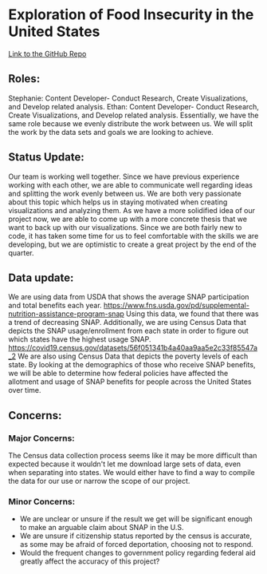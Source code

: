 # Exploration of Food Insecurity in the United States
[Link to the GitHub Repo](https://github.com/ethanvuong/Food-insecurity)

## Roles:
Stephanie: Content Developer- Conduct Research, Create Visualizations, and Develop related analysis.
Ethan: Content Developer- Conduct Research, Create Visualizations, and Develop related analysis.
Essentially, we have the same role because we evenly distribute the work between us. We will split the work by the data sets and goals we are looking to achieve.

## Status Update:
Our team is working well together. Since we have previous experience working with each other, we are able to communicate well regarding ideas and splitting the work evenly between us. We are both very passionate about this topic which helps us in staying motivated when creating visualizations and analyzing them. As we have a more solidified idea of our project now, we are able to come up with a more concrete thesis that we want to back up with our visualizations. Since we are both fairly new to code, it has taken some time for us to feel comfortable with the skills we are developing, but we are optimistic to create a great project by the end of the quarter.

## Data update:
We are using data from USDA that shows the average SNAP participation and total benefits each year. 
https://www.fns.usda.gov/pd/supplemental-nutrition-assistance-program-snap
Using this data, we found that there was a trend of decreasing SNAP.  Additionally, we are using Census Data that depicts the SNAP usage/enrollment from each state in order to figure out which states have the highest usage SNAP. 
https://covid19.census.gov/datasets/56f051341b4a40aa9aa5e2c33f85547a_2 
We are also using Census Data that depicts the poverty levels of each state. By looking at the demographics of those who receive SNAP benefits, we will be able to determine how federal policies have affected the allotment and usage of SNAP benefits for people across the United States over time.


## Concerns:
### Major Concerns:
The Census data collection process seems like it may be more difficult than expected because it wouldn't let me download large sets of data, even when separating into states. We would either have to find a way to compile the data for our use or narrow the scope of our project.

### Minor Concerns:
* We are unclear or unsure if the result we get will be significant enough to make an arguable claim about SNAP in the U.S.
* We are unsure if citizenship status reported by the census is accurate, as some may be afraid of forced deportation, choosing not to respond.
* Would the frequent changes to government policy regarding federal aid greatly affect the accuracy of this project?
